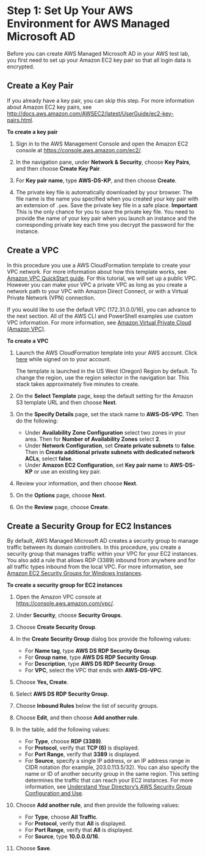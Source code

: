 # Step 1: Set Up Your AWS Environment for AWS Managed Microsoft AD<a name="microsoftadbasestep1"></a>

Before you can create AWS Managed Microsoft AD in your AWS test lab, you first need to set up your Amazon EC2 key pair so that all login data is encrypted\.

## Create a Key Pair<a name="createkeypair2"></a>

If you already have a key pair, you can skip this step\. For more information about Amazon EC2 key pairs, see [http://docs\.aws\.amazon\.com/AWSEC2/latest/UserGuide/ec2\-key\-pairs\.html](http://docs.aws.amazon.com/AWSEC2/latest/UserGuide/ec2-key-pairs.html)\.

**To create a key pair**

1. Sign in to the AWS Management Console and open the Amazon EC2 console at [https://console\.aws\.amazon\.com/ec2/](https://console.aws.amazon.com/ec2/)\.

1. In the navigation pane, under **Network & Security**, choose **Key Pairs**, and then choose **Create Key Pair**\.

1. For **Key pair name**, type **AWS\-DS\-KP**, and then choose **Create**\.

1. The private key file is automatically downloaded by your browser\. The file name is the name you specified when you created your key pair with an extension of `.pem`\. Save the private key file in a safe place\.
**Important**  
This is the only chance for you to save the private key file\. You need to provide the name of your key pair when you launch an instance and the corresponding private key each time you decrypt the password for the instance\.

## Create a VPC<a name="createvpc"></a>

In this procedure you use a AWS CloudFormation template to create your VPC network\. For more information about how this template works, see [Amazon VPC QuickStart guide](https://aws.amazon.com/quickstart/architecture/vpc/)\. For this tutorial, we will set up a public VPC\. However you can make your VPC a private VPC as long as you create a network path to your VPC with Amazon Direct Connect, or with a Virtual Private Network \(VPN\) connection\.

If you would like to use the default VPC \(172\.31\.0\.0/16\), you can advance to the next section\. All of the AWS CLI and PowerShell examples use custom VPC information\. For more information, see [Amazon Virtual Private Cloud \(Amazon VPC\)](http://docs.aws.amazon.com/AmazonVPC/latest/UserGuide/VPC_Introduction.html)\.

**To create a VPC**

1. Launch the AWS CloudFormation template into your AWS account\. Click [here](https://console.aws.amazon.com/cloudformation/home?region=us-west-2#cstack=sn%7EQuick-Start-VPC%7Cturl%7Ehttps://s3.amazonaws.com/quickstart-reference/aws/vpc/latest/templates/aws-vpc.template) while signed on to your account\.

   The template is launched in the US West \(Oregon\) Region by default\. To change the region, use the region selector in the navigation bar\. This stack takes approximately five minutes to create\.

1. On the **Select Template** page, keep the default setting for the Amazon S3 template URL and then choose **Next**\.

1. On the **Specify Details** page, set the stack name to **AWS\-DS\-VPC**\. Then do the following:
   + Under **Availability Zone Configuration** select two zones in your area\. Then for **Number of Availability Zones** select **2**\.
   + Under **Network Configuration**, set **Create private subnets** to **false**\. Then in **Create additional private subnets with dedicated network ACLs**, select **false**\.
   + Under **Amazon EC2 Configuration**, set **Key pair name** to **AWS\-DS\-KP** or use an existing key pair\.

1. Review your information, and then choose **Next**\.

1. On the **Options** page, choose **Next**\.

1. On the **Review** page, choose **Create**\.

## Create a Security Group for EC2 Instances<a name="createsecuritygroup"></a>

By default, AWS Managed Microsoft AD creates a security group to manage traffic between its domain controllers\. In this procedure, you create a security group that manages traffic within your VPC for your EC2 instances\. You also add a rule that allows RDP \(3389\) inbound from anywhere and for all traffic types inbound from the local VPC\. For more information, see [Amazon EC2 Security Groups for Windows Instances](http://docs.aws.amazon.com/AWSEC2/latest/WindowsGuide/using-network-security.html)\.

**To create a security group for EC2 instances**

1. Open the Amazon VPC console at [https://console\.aws\.amazon\.com/vpc/](https://console.aws.amazon.com/vpc/)\.

1. Under **Security**, choose **Security Groups**\.

1. Choose **Create Security Group**\.

1. In the **Create Security Group** dialog box provide the following values:
   + For **Name tag**, type **AWS DS RDP Security Group**\.
   + For **Group name**, type **AWS DS RDP Security Group**\.
   + For **Description**, type **AWS DS RDP Security Group**\.
   + For **VPC**, select the VPC that ends with **AWS\-DS\-VPC**\.

1. Choose **Yes, Create**\.

1. Select **AWS DS RDP Security Group**\.

1. Choose **Inbound Rules** below the list of security groups\.

1. Choose **Edit**, and then choose **Add another rule**\.

1. In the table, add the following values:
   + For **Type**, choose **RDP \(3389\)**\.
   + For **Protocol**, verify that **TCP \(6\)** is displayed\.
   + For **Port Range**, verify that **3389** is displayed\.
   + For **Source**, specify a single IP address, or an IP address range in CIDR notation \(for example, 203\.0\.113\.5/32\)\. You can also specify the name or ID of another security group in the same region\. This setting determines the traffic that can reach your EC2 instances\. For more information, see [Understand Your Directory’s AWS Security Group Configuration and Use](ms_ad_best_practices.md#understandsecuritygroup)\.

1. Choose **Add another rule**, and then provide the following values:
   + For **Type**, choose **All Traffic**\.
   + For **Protocol**, verify that **All** is displayed\.
   + For **Port Range**, verify that **All** is displayed\.
   + For **Source**, type **10\.0\.0\.0/16**\.

1. Choose **Save**\.
